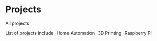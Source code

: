 # Projects
All projects

List of projects include
  -Home Automation
  -3D Printing
  -Raspberry Pi
